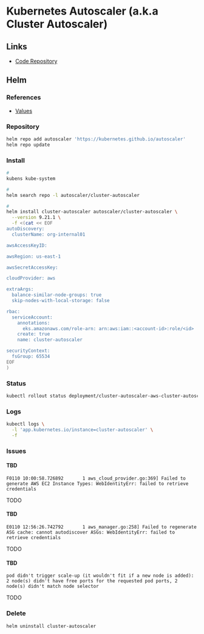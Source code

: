 # Kubernetes Autoscaler (a.k.a Cluster Autoscaler)

<!--
https://github.com/aws/karpenter
-->

## Links

- [Code Repository](https://github.com/kubernetes/autoscaler)

## Helm

### References

- [Values](https://github.com/kubernetes/autoscaler/tree/master/charts/cluster-autoscaler#values)

### Repository

```sh
helm repo add autoscaler 'https://kubernetes.github.io/autoscaler'
helm repo update
```

### Install

```sh
#
kubens kube-system

#
helm search repo -l autoscaler/cluster-autoscaler

#
helm install cluster-autoscaler autoscaler/cluster-autoscaler \
  --version 9.21.1 \
  -f <(cat << EOF
autoDiscovery:
  clusterName: org-internal01

awsAccessKeyID:

awsRegion: us-east-1

awsSecretAccessKey:

cloudProvider: aws

extraArgs:
  balance-similar-node-groups: true
  skip-nodes-with-local-storage: false

rbac:
  serviceAccount:
    annotations:
      eks.amazonaws.com/role-arn: arn:aws:iam::<account-id>:role/<id>
    create: true
    name: cluster-autoscaler

securityContext:
  fsGroup: 65534
EOF
)
```

### Status

```sh
kubectl rollout status deployment/cluster-autoscaler-aws-cluster-autoscaler
```

### Logs

```sh
kubectl logs \
  -l 'app.kubernetes.io/instance=cluster-autoscaler' \
  -f
```

### Issues

#### TBD

```log
F0110 10:00:58.726892       1 aws_cloud_provider.go:369] Failed to generate AWS EC2 Instance Types: WebIdentityErr: failed to retrieve credentials
```

TODO

#### TBD

```log
E0110 12:56:26.742792       1 aws_manager.go:258] Failed to regenerate ASG cache: cannot autodiscover ASGs: WebIdentityErr: failed to retrieve credentials
```

TODO

#### TBD

```log
pod didn't trigger scale-up (it wouldn't fit if a new node is added): 2 node(s) didn't have free ports for the requested pod ports, 2 node(s) didn't match node selector
```

TODO

### Delete

```sh
helm uninstall cluster-autoscaler
```

<!--
kubectl annotate deployment.apps/cluster-autoscaler \
  cluster-autoscaler.kubernetes.io/safe-to-evict="false"
-->
